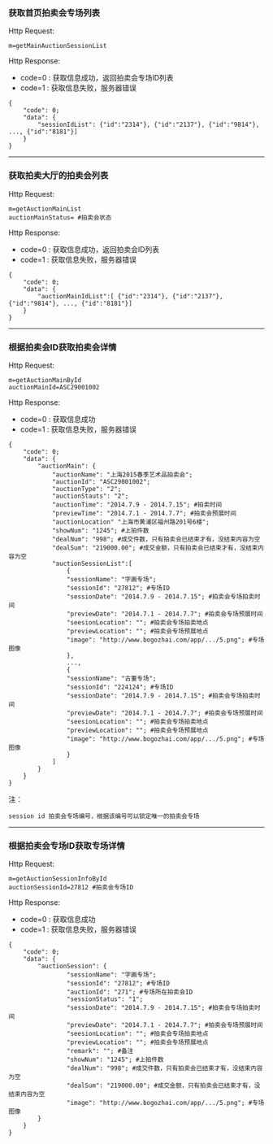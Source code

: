 ### <a name="1">获取首页拍卖会专场列表</a>

Http Request: 

```
m=getMainAuctionSessionList
```
Http Response:

- code=0 : 获取信息成功，返回拍卖会专场ID列表
- code=1 : 获取信息失败，服务器错误

``` 
{ 
    "code": 0;
    "data": {
    	"sessionIdList": {"id":"2314"}, {"id":"2137"}, {"id":"9814"}, ..., {"id":"8181"}]
    }
}
```
---
### <a name="2">获取拍卖大厅的拍卖会列表</a>
Http Request: 

```
m=getAuctionMainList
auctionMainStatus= #拍卖会状态
```
Http Response:

- code=0 : 获取信息成功，返回拍卖会ID列表
- code=1 : 获取信息失败，服务器错误

``` 
{ 
    "code": 0;
    "data": {
    	"auctionMainIdList":[ {"id":"2314"}, {"id":"2137"}, {"id":"9814"}, ..., {"id":"8181"}]
    }
}
```

---
### <a name="3">根据拍卖会ID获取拍卖会详情</a>
Http Request: 

```
m=getAuctionMainById
auctionMainId=ASC29001002 
```
Http Response:

- code=0 : 获取信息成功
- code=1 : 获取信息失败，服务器错误

``` 
{ 
    "code": 0;
    "data": {
    	"auctionMain": {
    		"auctionName": "上海2015春季艺术品拍卖会";
    		"auctionId": "ASC29001002";
    		"auctionType": "2";
    		"auctionStauts": "2";
    		"auctionTime": "2014.7.9 - 2014.7.15"; #拍卖时间
    		"previewTime": "2014.7.1 - 2014.7.7"; #拍卖会预展时间
    		"auctionLocation" "上海市黄浦区福州路201号6楼";
    		"showNum": "1245"; #上拍件数
    		"dealNum": "998"; #成交件数，只有拍卖会已结束才有，没结束内容为空
    		"dealSum": "219000.00"; #成交金额，只有拍卖会已结束才有，没结束内容为空
    		"auctionSessionList":[
    			{
    			"sessionName": "字画专场";
    			"sessionId": "27812"; #专场ID
    			"sessionDate": "2014.7.9 - 2014.7.15"; #拍卖会专场拍卖时间
    			"previewDate": "2014.7.1 - 2014.7.7"; #拍卖会专场预展时间
    			"seesionLocation": ""; #拍卖会专场拍卖地点
    			"previewLocation": ""; #拍卖会专场预展地点
    			"image": "http://www.bogozhai.com/app/.../5.png"; #专场图像 
    			},
    			...,
    			{
    			"sessionName": "古董专场";
    			"sessionId": "224124"; #专场ID
    			"sessionDate": "2014.7.9 - 2014.7.15"; #拍卖会专场拍卖时间
    			"previewDate": "2014.7.1 - 2014.7.7"; #拍卖会专场预展时间
    			"seesionLocation": ""; #拍卖会专场拍卖地点
    			"previewLocation": ""; #拍卖会专场预展地点
    			"image": "http://www.bogozhai.com/app/.../5.png"; #专场图像 
    			}
    		] 
    	}
	}
} 
```
注：

```
session id 拍卖会专场编号，根据该编号可以锁定唯一的拍卖会专场
```
---
### <a name="4">根据拍卖会专场ID获取专场详情</a>
Http Request: 

```
m=getAuctionSessionInfoById
auctionSessionId=27812 #拍卖会专场ID
```
Http Response:

- code=0 : 获取信息成功
- code=1 : 获取信息失败，服务器错误

``` 
{ 
    "code": 0;
    "data": {
    	"auctionSession": {
    			"sessionName": "字画专场";
    			"sessionId": "27812"; #专场ID
    			"auctionId": "271"; #专场所在拍卖会ID 
    			"sessionStatus": "1"; 
    			"sessionDate": "2014.7.9 - 2014.7.15"; #拍卖会专场拍卖时间
    			"previewDate": "2014.7.1 - 2014.7.7"; #拍卖会专场预展时间
    			"seesionLocation": ""; #拍卖会专场拍卖地点
    			"previewLocation": ""; #拍卖会专场预展地点
    			"remark": ""; #备注
    			"showNum": "1245"; #上拍件数
    			"dealNum": "998"; #成交件数，只有拍卖会已结束才有，没结束内容为空
    			"dealSum": "219000.00"; #成交金额，只有拍卖会已结束才有，没结束内容为空
    			"image": "http://www.bogozhai.com/app/.../5.png"; #专场图像   
    	}
	}
} 
```
